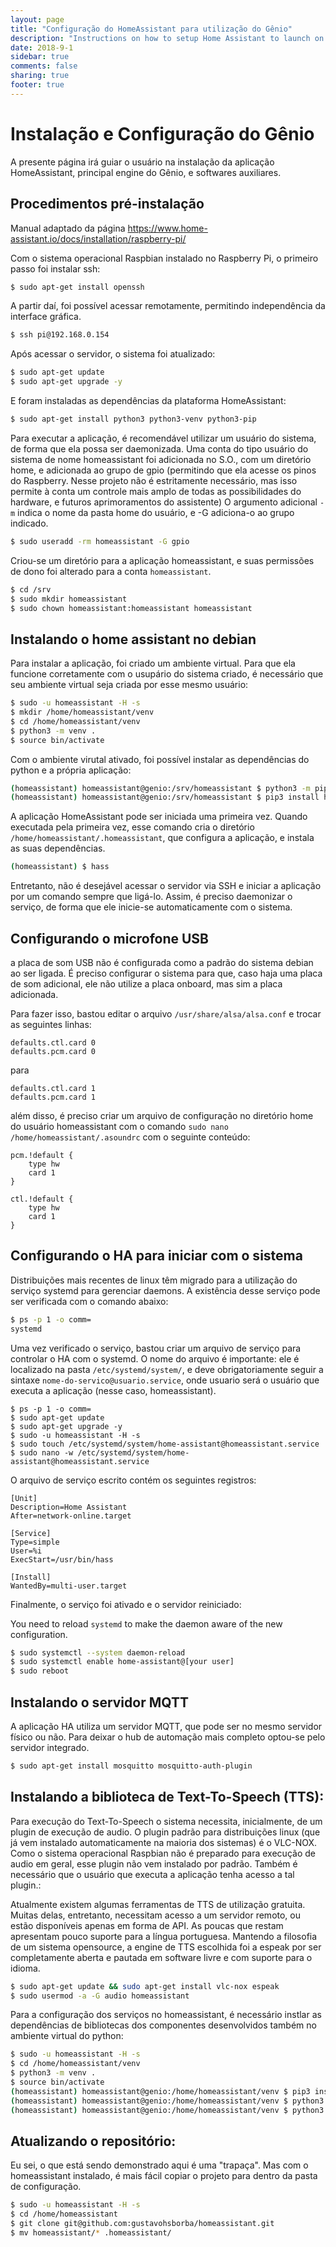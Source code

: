 ```yaml
---
layout: page
title: "Configuração do HomeAssistant para utilização do Gênio"
description: "Instructions on how to setup Home Assistant to launch on boot using systemd."
date: 2018-9-1
sidebar: true
comments: false
sharing: true
footer: true
---
```



# Instalação e Configuração do Gênio

A presente página irá guiar o usuário na instalação da aplicação HomeAssistant, principal engine do Gênio, e softwares auxiliares.


## Procedimentos pré-instalação

Manual adaptado da página https://www.home-assistant.io/docs/installation/raspberry-pi/

Com o sistema operacional Raspbian instalado no Raspberry Pi, o primeiro passo foi instalar ssh:
```bash
$ sudo apt-get install openssh
```

A partir daí, foi possível acessar remotamente, permitindo independência da interface gráfica.

```bash
$ ssh pi@192.168.0.154
```

Após acessar o servidor, o sistema foi atualizado:

```bash
$ sudo apt-get update
$ sudo apt-get upgrade -y
```

E foram instaladas as dependências da plataforma HomeAssistant:

```bash
$ sudo apt-get install python3 python3-venv python3-pip
```

Para executar a aplicação, é recomendável utilizar um usuário do sistema, de forma que ela possa ser daemonizada.
Uma conta do tipo usuário do sistema de nome homeassistant foi adicionada no S.O., com um diretório home, e adicionada ao grupo de gpio (permitindo que ela acesse os pinos do Raspberry. Nesse projeto não é estritamente necessário, mas isso permite à conta um controle mais amplo de todas as possibilidades do hardware, e futuros aprimoramentos do assistente) 
O argumento adicional `-m` indica o nome da pasta home do usuário, e -G adiciona-o ao grupo indicado. 

```bash
$ sudo useradd -rm homeassistant -G gpio
```

Criou-se um diretório para a aplicação homeassistant, e suas permissões de dono foi alterado para a conta `homeassistant`.

```bash
$ cd /srv
$ sudo mkdir homeassistant
$ sudo chown homeassistant:homeassistant homeassistant
```

## Instalando o home assistant no debian

Para instalar a aplicação, foi criado um ambiente virtual.
Para que ela funcione corretamente com o usupário do sistema criado, é necessário que seu ambiente virtual seja criada por esse mesmo usuário:

```bash
$ sudo -u homeassistant -H -s
$ mkdir /home/homeassistant/venv
$ cd /home/homeassistant/venv
$ python3 -m venv .
$ source bin/activate
```

Com o ambiente virutal ativado, foi possível instalar as dependências do python e a própria aplicação:

```bash
(homeassistant) homeassistant@genio:/srv/homeassistant $ python3 -m pip install wheel
(homeassistant) homeassistant@genio:/srv/homeassistant $ pip3 install homeassistant
```

A aplicação HomeAssistant pode ser iniciada uma primeira vez. Quando executada pela primeira vez, esse comando cria o diretório `/home/homeassistant/.homeassistant`, que configura a aplicação, e instala as suas dependências.

```bash
(homeassistant) $ hass
```

Entretanto, não é desejável acessar o servidor via SSH e iniciar a aplicação por um comando sempre que ligá-lo. Assim, é preciso daemonizar o serviço, de forma que ele inicie-se automaticamente com o sistema.


## Configurando o microfone USB

a placa de som USB não é configurada como a padrão do sistema debian ao ser ligada. É preciso configurar o sistema para que, caso haja uma placa de som adicional, ele não utilize a placa onboard, mas sim a placa adicionada.

Para fazer isso, bastou editar o arquivo ```/usr/share/alsa/alsa.conf``` e trocar as seguintes linhas:
```
defaults.ctl.card 0
defaults.pcm.card 0
```
para 
```
defaults.ctl.card 1
defaults.pcm.card 1
```

além disso, é preciso criar um arquivo de configuração no diretório home do usuário homeassistant com o comando ```sudo nano /home/homeassistant/.asoundrc``` com o seguinte conteúdo:

```
pcm.!default {
    type hw
    card 1
}

ctl.!default {
    type hw
    card 1
}
```


## Configurando o HA para iniciar com o sistema


Distribuições mais recentes de linux têm migrado para a utilização do serviço systemd para gerenciar daemons.
A existência desse serviço pode ser verificada com o comando abaixo:
```bash
$ ps -p 1 -o comm=
systemd
```

Uma vez verificado o serviço, bastou criar um arquivo de serviço para controlar o HA com o systemd.
O nome do arquivo é importante: ele é localizado na pasta `/etc/systemd/system/`, e deve obrigatoriamente seguir a sintaxe `nome-do-servico@usuario.service`, onde usuario será o usuário que executa a aplicação (nesse caso, homeassistant).

```shell
$ ps -p 1 -o comm=
$ sudo apt-get update
$ sudo apt-get upgrade -y
$ sudo -u homeassistant -H -s
$ sudo touch /etc/systemd/system/home-assistant@homeassistant.service
$ sudo nano -w /etc/systemd/system/home-assistant@homeassistant.service
```

O arquivo de serviço escrito contém os seguintes registros:

```
[Unit]
Description=Home Assistant
After=network-online.target

[Service]
Type=simple
User=%i
ExecStart=/usr/bin/hass

[Install]
WantedBy=multi-user.target
```

Finalmente, o serviço foi ativado e o servidor reiniciado:

You need to reload `systemd` to make the daemon aware of the new configuration.

```bash
$ sudo systemctl --system daemon-reload
$ sudo systemctl enable home-assistant@[your user]
$ sudo reboot
```

## Instalando o servidor MQTT

A aplicação HA utiliza um servidor MQTT, que pode ser no mesmo servidor físico ou não. Para deixar o hub de automação mais completo optou-se pelo servidor integrado.

```bash
$ sudo apt-get install mosquitto mosquitto-auth-plugin
```


## Instalando a biblioteca de Text-To-Speech (TTS):


Para execução do Text-To-Speech o sistema necessita, inicialmente, de um plugin de execução de audio. 
O plugin padrão para distribuições linux (que já vem instalado automaticamente na maioria dos sistemas) é o VLC-NOX. Como o sistema operacional Raspbian não é preparado para execução de audio em geral, esse plugin não vem instalado por padrão. 
Também é necessário que o usuário que executa a aplicação tenha acesso a tal plugin.:

Atualmente existem algumas ferramentas de TTS de utilização gratuita. Muitas delas, entretanto, necessitam acesso a um servidor remoto, ou estão disponíveis apenas em forma de API. As poucas que restam apresentam pouco suporte para a língua portuguesa. Mantendo a filosofia de um sistema opensource, a engine de TTS escolhida foi a espeak por ser completamente aberta e pautada em software livre e com suporte para o idioma.

```bash
$ sudo apt-get update && sudo apt-get install vlc-nox espeak
$ sudo usermod -a -G audio homeassistant
```

Para a configuração dos serviços no homeassistant, é necessário instlar as dependências de bibliotecas dos componentes desenvolvidos também no ambiente virtual do python:

```bash
$ sudo -u homeassistant -H -s
$ cd /home/homeassistant/venv
$ python3 -m venv .
$ source bin/activate
(homeassistant) homeassistant@genio:/home/homeassistant/venv $ pip3 install pyaudio webrtcvad rasa-nlu pyttsx3 spacy
(homeassistant) homeassistant@genio:/home/homeassistant/venv $ python3 -m pip install https://github.com/Kitt-AI/snowboy/archive/v1.3.0.tar.gz
(homeassistant) homeassistant@genio:/home/homeassistant/venv $ python3 -m spacy download pt
```

## Atualizando o repositório:

Eu sei, o que está sendo demonstrado aqui é uma "trapaça". Mas com o homeassistant instalado, é mais fácil copiar o projeto para dentro da pasta de configuração.

```bash
$ sudo -u homeassistant -H -s
$ cd /home/homeassistant
$ git clone git@github.com:gustavohsborba/homeassistant.git
$ mv homeassistant/* .homeassistant/
```